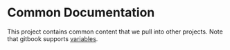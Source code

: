 Common Documentation
=======

This project contains common content that we pull into other projects. Note that gitbook supports [variables](http://help.gitbook.com/format/templating.html).
